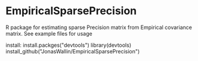 # EmpiricalSparsePrecision

R package for estimating sparse Precision matrix from Empirical covariance matrix.
See example files for usage


install:
install.packges("devtools")
library(devtools)
install_github("JonasWallin/EmpiricalSparsePrecision")

